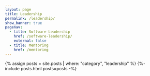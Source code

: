 ```yaml
---
layout: page
title: Leadership
permalink: /leadership/
show_banner: true
pagenav:
  - title: Software Leadership
    href: /software-leadership/
    external: false
  - title: Mentoring
    href: /mentoring
---
```


{% assign posts = site.posts | where: "category", "leadership" %}
{%- include posts.html posts=posts -%}
